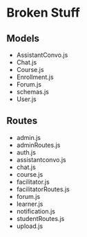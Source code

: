 # Broken Stuff
## Models
- AssistantConvo.js
- Chat.js
- Course.js
- Enrollment.js
- Forum.js
- schemas.js
- User.js

## Routes
- admin.js
- adminRoutes.js
- auth.js
- assistantconvo.js
- chat.js
- course.js
- facilitator.js
- facilitatorRoutes.js
- forum.js
- learner.js
- notification.js
- studentRoutes.js
- upload.js